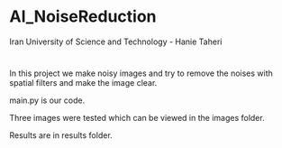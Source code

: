 # AI_NoiseReduction
Iran University of Science and Technology - Hanie Taheri 
#
In this project we make noisy images and try to remove the noises with spatial filters and make the image clear.

main.py is our code.

Three images were tested which can be viewed in the images folder.

Results are in results folder.
